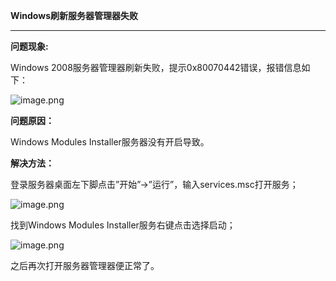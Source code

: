 **Windows刷新服务器管理器失败**

****

**问题现象:**

Windows 2008服务器管理器刷新失败，提示0x80070442错误，报错信息如下：

![image.png](https://img1.jcloudcs.com/cms/bbe88e76-2cd1-409d-ba20-a710a733d88520180131182652.png)

**问题原因：**

Windows Modules Installer服务器没有开启导致。

**解决方法：**

登录服务器桌面左下脚点击”开始”->”运行”，输入services.msc打开服务；

![image.png](https://img1.jcloudcs.com/cms/9243bfb6-7608-4ebb-a96a-ff4a0cc3d9b220180131182659.png)

找到Windows Modules Installer服务右键点击选择启动；

![image.png](https://img1.jcloudcs.com/cms/5dd2fc3d-a5b0-4185-9ca7-607ffda1c3d320180131182706.png)

之后再次打开服务器管理器便正常了。